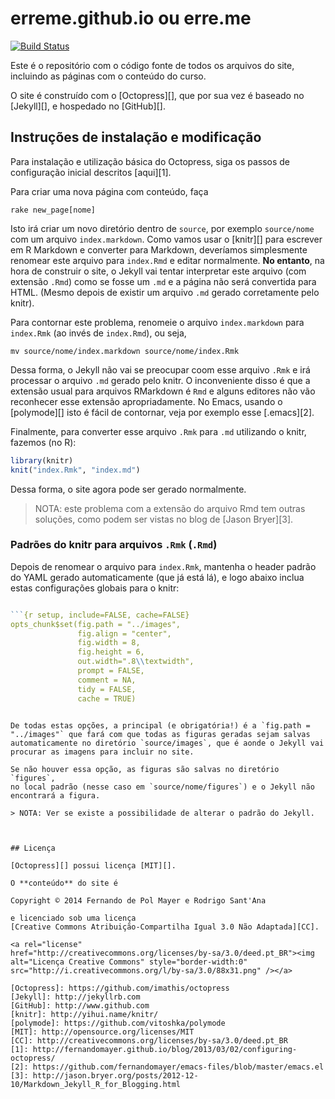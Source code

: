 # erreme.github.io ou erre.me

[![Build Status](https://travis-ci.org/erreme/erreme.github.io.svg?branch=source)](https://travis-ci.org/erreme/erreme.github.io)

Este é o repositório com o código fonte de todos os arquivos do site,
incluindo as páginas com o conteúdo do curso.

O site é construído com o [Octopress][], que por sua vez é
baseado no [Jekyll][], e hospedado no [GitHub][].

## Instruções de instalação e modificação

Para instalação e utilização básica do Octopress, siga os passos de
configuração inicial descritos [aqui][1].

Para criar uma nova página com conteúdo, faça

```shell
rake new_page[nome]
```

Isto irá criar um novo diretório dentro de `source`, por exemplo
`source/nome` com um arquivo `index.markdown`. Como vamos usar o
[knitr][] para escrever em R Markdown e converter para Markdown,
deveríamos simplesmente renomear este arquivo para `index.Rmd` e editar
normalmente. **No entanto**, na hora de construir o site, o Jekyll vai
tentar interpretar este arquivo (com extensão `.Rmd`) como se fosse um
`.md` e a página não será convertida para HTML. (Mesmo depois de existir
um arquivo `.md` gerado corretamente pelo knitr).

Para contornar este problema, renomeie o arquivo `index.markdown` para
`index.Rmk` (ao invés de `index.Rmd`), ou seja,

```shell
mv source/nome/index.markdown source/nome/index.Rmk
```

Dessa forma, o Jekyll não vai se preocupar coom esse arquivo `.Rmk` e
irá processar o arquivo `.md` gerado pelo knitr. O inconveniente disso é
que a extensão usual para arquivos RMarkdown é `Rmd` e alguns editores
não vão reconhecer esse extensão apropriadamente. No Emacs, usando o
[polymode][] isto é fácil de contornar, veja por exemplo esse
[.emacs][2].

Finalmente, para converter esse arquivo `.Rmk` para `.md` utilizando o
knitr, fazemos (no R):

```r
library(knitr)
knit("index.Rmk", "index.md")
```

Dessa forma, o site agora pode ser gerado normalmente.

> NOTA: este problema com a extensão do arquivo Rmd tem outras soluções,
> como podem ser vistas no blog de [Jason Bryer][3].

### Padrões do knitr para arquivos `.Rmk` (`.Rmd`)

Depois de renomear o arquivo para `index.Rmk`, mantenha o header padrão
do YAML gerado automaticamente (que já está lá), e logo abaixo inclua
estas configurações globais para o knitr:

```r

```{r setup, include=FALSE, cache=FALSE}
opts_chunk$set(fig.path = "../images",
               fig.align = "center",
               fig.width = 8,
               fig.height = 6,
               out.width=".8\\textwidth",
               prompt = FALSE,
               comment = NA,
               tidy = FALSE,
               cache = TRUE)
```

```

De todas estas opções, a principal (e obrigatória!) é a `fig.path =
"../images"` que fará com que todas as figuras geradas sejam salvas
automaticamente no diretório `source/images`, que é aonde o Jekyll vai
procurar as imagens para incluir no site.

Se não houver essa opção, as figuras são salvas no diretório `figures`,
no local padrão (nesse caso em `source/nome/figures`) e o Jekyll não
encontrará a figura.

> NOTA: Ver se existe a possibilidade de alterar o padrão do Jekyll.



## Licença

[Octopress][] possui licença [MIT][].

O **conteúdo** do site é

Copyright © 2014 Fernando de Pol Mayer e Rodrigo Sant'Ana

e licenciado sob uma licença
[Creative Commons Atribuição-Compartilha Igual 3.0 Não Adaptada][CC].

<a rel="license"
href="http://creativecommons.org/licenses/by-sa/3.0/deed.pt_BR"><img
alt="Licença Creative Commons" style="border-width:0"
src="http://i.creativecommons.org/l/by-sa/3.0/88x31.png" /></a>

[Octopress]: https://github.com/imathis/octopress
[Jekyll]: http://jekyllrb.com
[GitHub]: http://www.github.com
[knitr]: http://yihui.name/knitr/
[polymode]: https://github.com/vitoshka/polymode
[MIT]: http://opensource.org/licenses/MIT
[CC]: http://creativecommons.org/licenses/by-sa/3.0/deed.pt_BR
[1]: http://fernandomayer.github.io/blog/2013/03/02/configuring-octopress/
[2]: https://github.com/fernandomayer/emacs-files/blob/master/emacs.el
[3]: http://jason.bryer.org/posts/2012-12-10/Markdown_Jekyll_R_for_Blogging.html
